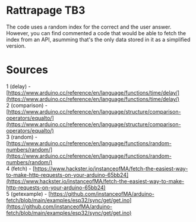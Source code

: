 # Rattrapage TB3
The code uses a random index for the correct and the user answer. However, you can find commented a code that would be able to fetch the index from an API, asumming that's the only data stored in it as a simplified version.

# Sources

1 (delay) - [https://www.arduino.cc/reference/en/language/functions/time/delay/](https://www.arduino.cc/reference/en/language/functions/time/delay/)  
2 (comparison) - [https://www.arduino.cc/reference/en/language/structure/comparison-operators/equalto/](https://www.arduino.cc/reference/en/language/structure/comparison-operators/equalto/)  
3 (random) - [https://www.arduino.cc/reference/en/language/functions/random-numbers/random/](https://www.arduino.cc/reference/en/language/functions/random-numbers/random/)  
4 (fetch) - [https://www.hackster.io/instanceofMA/fetch-the-easiest-way-to-make-http-requests-on-your-arduino-65bb24](https://www.hackster.io/instanceofMA/fetch-the-easiest-way-to-make-http-requests-on-your-arduino-65bb24)  
5 (getexample) - [https://github.com/instanceofMA/arduino-fetch/blob/main/examples/esp32/sync/get/get.ino](https://github.com/instanceofMA/arduino-fetch/blob/main/examples/esp32/sync/get/get.ino)  

